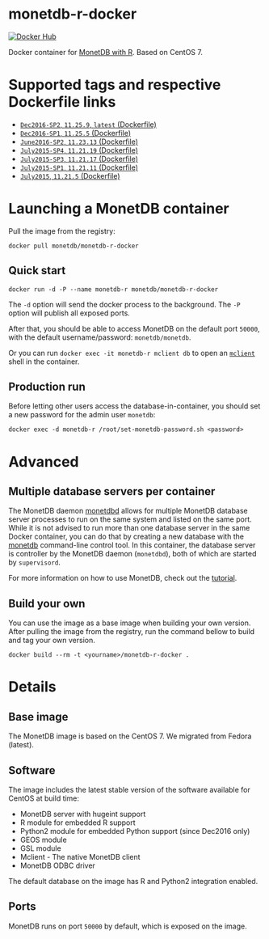 monetdb-r-docker
===========================
[![Docker Hub](https://img.shields.io/badge/docker-ready-blue.svg)](https://hub.docker.com/r/monetdb/monetdb-r-docker/)

Docker container for [MonetDB with R](https://www.monetdb.org/content/embedded-r-monetdb). Based on CentOS 7.

# Supported tags and respective Dockerfile links
* [`Dec2016-SP2`, `11.25.9`, `latest` (Dockerfile)](https://github.com/MonetDB/monetdb-r-docker/blob/dec2016-sp2/Dockerfile)
* [`Dec2016-SP1`, `11.25.5` (Dockerfile)](https://github.com/MonetDB/monetdb-r-docker/blob/dec2016-sp1/Dockerfile)
* [`June2016-SP2`, `11.23.13` (Dockerfile)](https://github.com/MonetDB/monetdb-r-docker/blob/june2016-sp2/Dockerfile)
* [`July2015-SP4`, `11.21.19` (Dockerfile)](https://github.com/MonetDB/monetdb-r-docker/blob/11.21.19/Dockerfile)
* [`July2015-SP3`, `11.21.17` (Dockerfile)](https://github.com/MonetDB/monetdb-r-docker/blob/11.21.17/Dockerfile)
* [`July2015-SP1`, `11.21.11` (Dockerfile)](https://github.com/MonetDB/monetdb-r-docker/blob/11.21.11/Dockerfile)
* [`July2015`, `11.21.5` (Dockerfile)](https://github.com/MonetDB/monetdb-r-docker/blob/11.21.5/Dockerfile)

# Launching a MonetDB container
Pull the image from the registry:

```
docker pull monetdb/monetdb-r-docker
```

## Quick start
```
docker run -d -P --name monetdb-r monetdb/monetdb-r-docker
```
The `-d` option will send the docker process to the background. The `-P` option will publish all exposed ports.

After that, you should be able to access MonetDB on the default port `50000`, with the default username/password: `monetdb/monetdb`.

Or you can run `docker exec -it monetdb-r mclient db` to open an [`mclient`](https://www.monetdb.org/Documentation/mclient-man-page) shell in the container.

## Production run
Before letting other users access the database-in-container, you should set a new password for the admin user `monetdb`:

```
docker exec -d monetdb-r /root/set-monetdb-password.sh <password>
```

# Advanced
## Multiple database servers per container
The MonetDB daemon [monetdbd](https://www.monetdb.org/Documentation/monetdbd-man-page) allows for multiple MonetDB database server processes to run on the same system and listed on the same port. While it is not advised to run more than one database server in the same Docker container, you can do that by creating a new database with the [monetdb](https://www.monetdb.org/Documentation/monetdb-man-page) command-line control tool. In this container, the database server is controller by the MonetDB daemon (`monetdbd`), both of which are started by `supervisord`.

For more information on how to use MonetDB, check out the [tutorial](https://www.monetdb.org/Documentation/UserGuide/Tutorial).

## Build your own
You can use the image as a base image when building your own version.
After pulling the image from the registry, run the command bellow to build and tag your own version.

```
docker build --rm -t <yourname>/monetdb-r-docker .
```

# Details
## Base image
The MonetDB image is based on the CentOS 7. We migrated from Fedora (latest).
## Software
The image includes the latest stable version of the software available for CentOS at build time:
* MonetDB server with hugeint support
* R module for embedded R support
* Python2 module for embedded Python support (since Dec2016 only)
* GEOS module
* GSL module
* Mclient - The native MonetDB client
* MonetDB ODBC driver

The default database on the image has R and Python2 integration enabled.

## Ports
MonetDB runs on port `50000` by default, which is exposed on the image.
